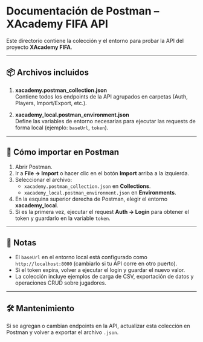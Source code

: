 # Documentación de Postman – XAcademy FIFA API

Este directorio contiene la colección y el entorno para probar la API del proyecto **XAcademy FIFA**.

---

## 📦 Archivos incluidos

1. **xacademy.postman_collection.json**  
   Contiene todos los endpoints de la API agrupados en carpetas (Auth, Players, Import/Export, etc.).

2. **xacademy_local.postman_environment.json**  
   Define las variables de entorno necesarias para ejecutar las requests de forma local (ejemplo: `baseUrl`, `token`).

---

## 🚀 Cómo importar en Postman

1. Abrir Postman.
2. Ir a **File → Import** o hacer clic en el botón **Import** arriba a la izquierda.
3. Seleccionar el archivo:
   - `xacademy.postman_collection.json` en **Collections**.
   - `xacademy_local.postman_environment.json` en **Environments**.
4. En la esquina superior derecha de Postman, elegir el entorno **xacademy_local**.
5. Si es la primera vez, ejecutar el request **Auth → Login** para obtener el token y guardarlo en la variable `token`.

---

## 📌 Notas

- El `baseUrl` en el entorno local está configurado como `http://localhost:8000` (cambiarlo si tu API corre en otro puerto).
- Si el token expira, volver a ejecutar el login y guardar el nuevo valor.
- La colección incluye ejemplos de carga de CSV, exportación de datos y operaciones CRUD sobre jugadores.

---

## 🛠 Mantenimiento

Si se agregan o cambian endpoints en la API, actualizar esta colección en Postman y volver a exportar el archivo `.json`.
